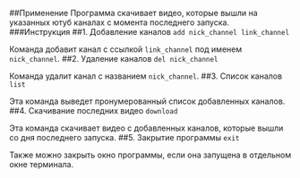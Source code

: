 ##Применение
Программа скачивает видео, которые вышли на указанных ютуб каналах с момента последнего запуска.
###Инструкция
##1. Добавление каналов
`add nick_channel link_channel`

Команда добавит канал с ссылкой `link_channel` под именем `nick_channel`.
##2. Удаление каналов
`del nick_channel`

Команда удалит канал с названием `nick_channel`.
##3. Список каналов
`list`

Эта команда выведет пронумерованный список добавленных каналов.
##4. Скачивание последних видео
`download`

Эта команда скачивает видео с добавленных каналов, которые вышли со дня последнего запуска.
##5. Закрытие программы
`exit`

Также можно закрыть окно программы, если она запущена в отдельном окне терминала.
